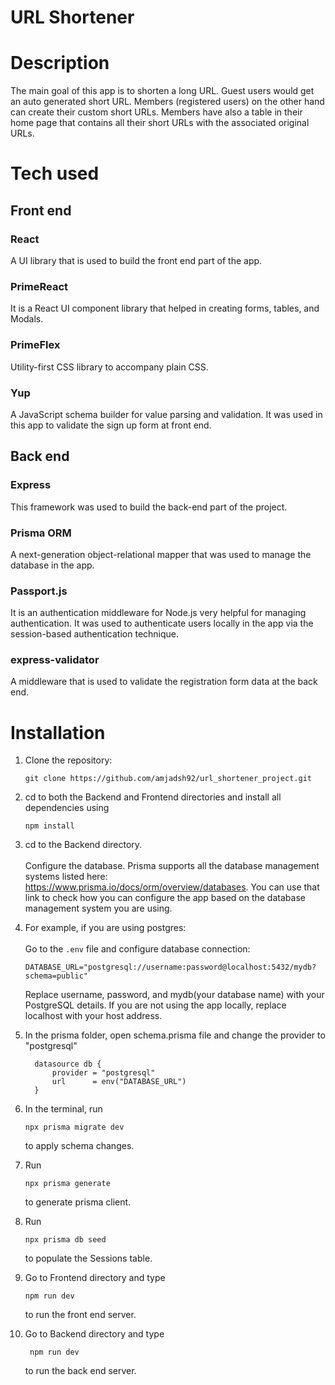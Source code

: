 # URL Shortener

# Description

The main goal of this app is to shorten a long URL.
Guest users would get an auto generated short URL. Members (registered users) on the other hand can create their custom short URLs. 
Members have also a table in their home page that contains all their short URLs with the associated original URLs.

# Tech used

## Front end

### React
A UI library that is used to build the front end part of the app.
### PrimeReact
It is a React UI component library that helped in creating forms, tables, and Modals.
### PrimeFlex
Utility-first CSS library to accompany plain CSS.
### Yup
A JavaScript schema builder for value parsing and validation. It was used in this app to validate the sign up form at front end.

## Back end

### Express
This framework was used to build the back-end part of the project.
### Prisma ORM 
A next-generation object-relational mapper that was used to manage the database in the app.
### Passport.js
It is an authentication middleware for Node.js very helpful for managing authentication. It was used to authenticate users locally in the app via the session-based authentication technique. 
### express-validator
A middleware that is used to validate the registration form data at the back end. 

# Installation

1. Clone the repository:
      ```
      git clone https://github.com/amjadsh92/url_shortener_project.git
     ```
4.  cd to both the Backend and Frontend directories and install all dependencies using
    ```
    npm install
    ```
5.  cd to the Backend directory.\
\
     Configure the database. Prisma supports all the database management systems listed here: https://www.prisma.io/docs/orm/overview/databases. You can use that link to check how you can configure the app based on the database management system you are using.

6. For example, if you are using postgres:\
\
   Go to the `.env` file and configure database connection:
     ```   
     DATABASE_URL="postgresql://username:password@localhost:5432/mydb?schema=public"
     ```
   Replace username, password, and mydb(your database name) with your PostgreSQL details. If you are not using the app locally, replace localhost with your host address.

7. In the prisma folder, open schema.prisma file and change the provider to "postgresql" 

        
         datasource db {
             provider = "postgresql"
             url      = env("DATABASE_URL")
         }
        

 9. In the terminal, run 

      ```    
      npx prisma migrate dev
      ```
      to apply schema changes.

 7. Run
     ```
     npx prisma generate
     ```
     to generate prisma client.

 8. Run 

     ```
     npx prisma db seed
     ```
     to populate the Sessions table.
   
9. Go to Frontend directory and type

      ```
      npm run dev
      ```
      to run the front end server.   

10. Go to Backend directory and type

     ```
      npm run dev
     ```
     to run the back end server.      
   
     
   

      

    

    
    
    
    
    
     

